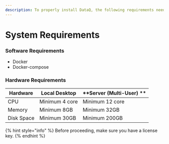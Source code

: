 ```yaml
---
description: To properly install DataQ, the following requirements need to be fulfilled.
---
```


# System Requirements

### Software Requirements

* Docker
* Docker-compose

### Hardware Requirements

| **Hardware** | **Local Desktop** | **Server (Multi-User) ** |
| ------------ | ----------------- | ------------------------ |
| CPU          | Minimum 4 core    | Minimum 12 core          |
| Memory       | Minimum 8GB       | Minimum 32GB             |
| Disk Space   | Minimum 30GB      | Minimum 200GB            |

{% hint style="info" %}
Before proceeding, make sure you have a license key.
{% endhint %}

